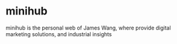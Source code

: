 # minihub
minihub is the personal web of James Wang, where provide digital marketing solutions, and industrial insights
